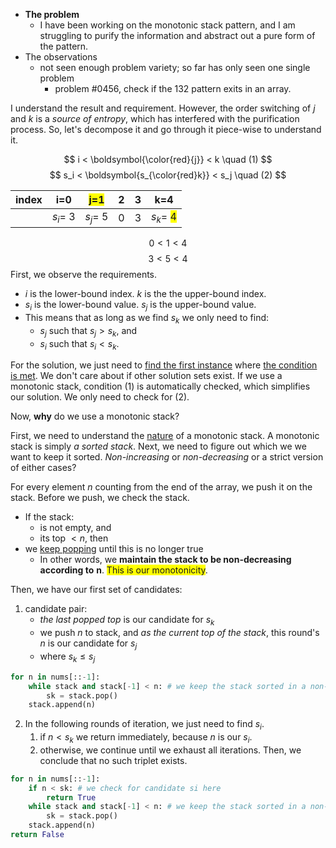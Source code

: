 - **The problem**
	- I have been working on the monotonic stack pattern, and I am struggling to purify the information and abstract out a pure form of the pattern.
 - The observations
	 - not seen enough problem variety; so far has only seen one single problem
		 - problem \#0456, check if the 132 pattern exits in an array.

I understand the result and requirement. However, the order switching of $j$ and $k$ is a *source of entropy*, which has interfered with the purification process. So, let's decompose it and go through it piece-wise to understand it.

$$
i < \boldsymbol{\color{red}{j}} < k \quad (1)
$$
$$
s_i < \boldsymbol{s_{\color{red}k}} < s_j \quad (2)
$$

| index   | i=0   | <span style='background-color:yellow'>j=1</span>   | 2   | 3   | k=4   |
| --- | --- | --- | --- | --- | --- |
|     | $s_i=$ 3   | $s_j=$ 5   | 0   | 3   | $s_k=$ <span style='background-color:yellow'>4</span>   |

$$
0 < 1< 4
$$ $$
3 < 5 < 4
$$
First, we observe the requirements.

- $i$ is the lower-bound index. $k$ is the the upper-bound index.
- $s_i$ is the lower-bound value. $s_j$ is the upper-bound value.
- This means that as long as we find $s_k$ we only need to find:
	- $s_j$ such that $s_j > s_k$, and
	- $s_i$ such that $s_i < s_k$.

For the solution, we just need to <u>find the first instance</u> where <u>the condition is met</u>. We don't care about if other solution sets exist. If we use a monotonic stack, condition (1) is automatically checked, which simplifies our solution. We only need to check for (2).

Now, **why** do we use a monotonic stack?

First, we need to understand the <u>nature</u> of a monotonic stack. A monotonic stack is simply *a sorted stack*. Next, we need to figure out which we we want to keep it sorted. *Non-increasing* or *non-decreasing* or a strict version of either cases?

For every element $n$ counting from the end of the array, we push it on the stack. Before we push, we check the stack.

- If the stack:
	- is not empty, and
	- its top $< n$, then
- we <u>keep popping</u> until this is no longer true
	- In other words, we **maintain the stack to be non-decreasing according to** $\textbf{n}$. <span style='background-color:yellow'>This is our monotonicity</span>.
 
Then, we have our first set of candidates:

1. candidate pair:
	- *the last popped top* is our candidate for $s_k$
	- we push $n$ to stack, and *as the current top of the stack*, this round's $n$ is our candidate for $s_j$
	- where $s_k \leq s_j$
```python
for n in nums[::-1]:
	while stack and stack[-1] < n: # we keep the stack sorted in a non-increasing manner
		sk = stack.pop()
	stack.append(n)
```

2. In the following rounds of iteration, we just need to find $s_i$.
	1. if $n < s_k$ we return immediately, because $n$ is our $s_i$.
	2. otherwise, we continue until we exhaust all iterations. Then, we conclude that no such triplet exists.
```python
for n in nums[::-1]:
	if n < sk: # we check for candidate si here
		return True
	while stack and stack[-1] < n: # we keep the stack sorted in a non-increasing manner
		sk = stack.pop()
	stack.append(n)
return False
```
